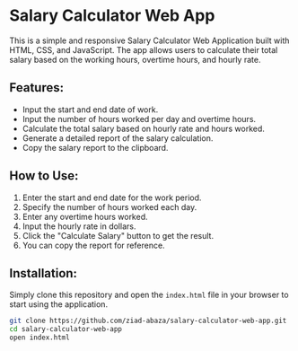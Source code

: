 # Salary Calculator Web App

This is a simple and responsive Salary Calculator Web Application built with HTML, CSS, and JavaScript. The app allows users to calculate their total salary based on the working hours, overtime hours, and hourly rate.

## Features:
- Input the start and end date of work.
- Input the number of hours worked per day and overtime hours.
- Calculate the total salary based on hourly rate and hours worked.
- Generate a detailed report of the salary calculation.
- Copy the salary report to the clipboard.

## How to Use:
1. Enter the start and end date for the work period.
2. Specify the number of hours worked each day.
3. Enter any overtime hours worked.
4. Input the hourly rate in dollars.
5. Click the "Calculate Salary" button to get the result.
6. You can copy the report for reference.

## Installation:
Simply clone this repository and open the `index.html` file in your browser to start using the application.

```bash
git clone https://github.com/ziad-abaza/salary-calculator-web-app.git
cd salary-calculator-web-app
open index.html
